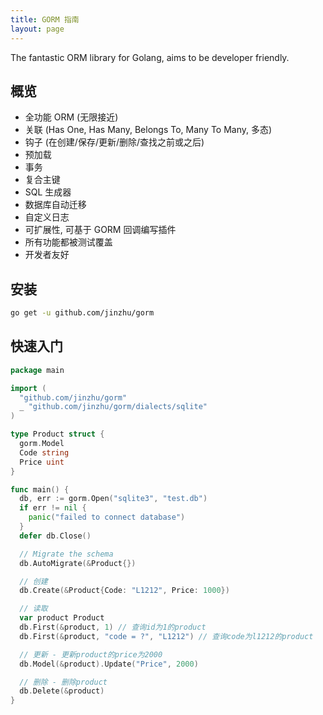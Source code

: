 ```yaml
---
title: GORM 指南
layout: page
---
```


The fantastic ORM library for Golang, aims to be developer friendly.

## 概览

* 全功能 ORM (无限接近)
* 关联 (Has One, Has Many, Belongs To, Many To Many, 多态)
* 钩子 (在创建/保存/更新/删除/查找之前或之后)
* 预加载
* 事务
* 复合主键
* SQL 生成器
* 数据库自动迁移
* 自定义日志
* 可扩展性, 可基于 GORM 回调编写插件
* 所有功能都被测试覆盖
* 开发者友好

## 安装

```sh
go get -u github.com/jinzhu/gorm
```

## 快速入门

```go
package main

import (
  "github.com/jinzhu/gorm"
  _ "github.com/jinzhu/gorm/dialects/sqlite"
)

type Product struct {
  gorm.Model
  Code string
  Price uint
}

func main() {
  db, err := gorm.Open("sqlite3", "test.db")
  if err != nil {
    panic("failed to connect database")
  }
  defer db.Close()

  // Migrate the schema
  db.AutoMigrate(&Product{})

  // 创建
  db.Create(&Product{Code: "L1212", Price: 1000})

  // 读取
  var product Product
  db.First(&product, 1) // 查询id为1的product
  db.First(&product, "code = ?", "L1212") // 查询code为l1212的product

  // 更新 - 更新product的price为2000
  db.Model(&product).Update("Price", 2000)

  // 删除 - 删除product
  db.Delete(&product)
}
```
